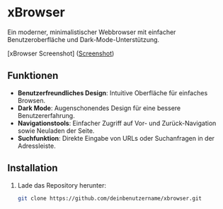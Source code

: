 # xBrowser

Ein moderner, minimalistischer Webbrowser mit einfacher Benutzeroberfläche und Dark-Mode-Unterstützung.

[xBrowser Screenshot]
([Screenshot](https://github.com/user-attachments/assets/024e9cb8-18d5-418a-b03d-54ba07875bb0))

## Funktionen
- **Benutzerfreundliches Design**: Intuitive Oberfläche für einfaches Browsen.
- **Dark Mode**: Augenschonendes Design für eine bessere Benutzererfahrung.
- **Navigationstools**: Einfacher Zugriff auf Vor- und Zurück-Navigation sowie Neuladen der Seite.
- **Suchfunktion**: Direkte Eingabe von URLs oder Suchanfragen in der Adressleiste.

## Installation
1. Lade das Repository herunter:
   ```bash
   git clone https://github.com/deinbenutzername/xbrowser.git
